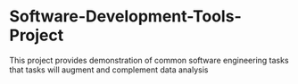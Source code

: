 # Software-Development-Tools-Project
This project  provides demonstration of  common software engineering tasks that tasks will augment and complement data analysis 
